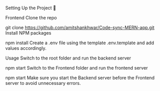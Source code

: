 Setting Up the Project 🔧

Frontend
Clone the repo

git clone https://github.com/amitshankhwar/Code-sync-MERN-app.git
Install NPM packages

npm install
Create a .env file using the template .env.template and add values accordingly.

Usage
Switch to the root folder and run the backend server

npm start 
Switch to the Frontend folder and run the frontend server

npm start 
Make sure you start the Backend server before the Frontend server to avoid unnecessary errors.
